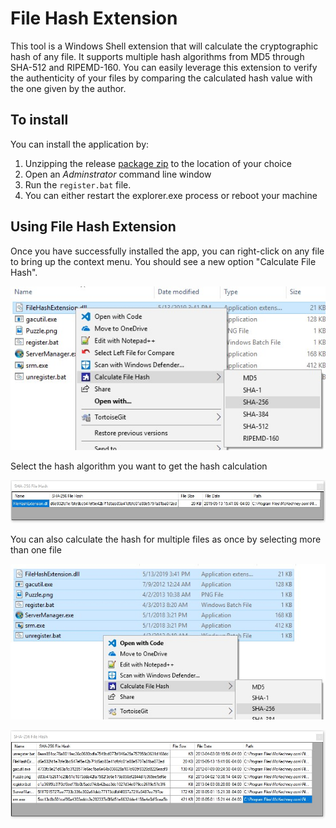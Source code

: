 # File Hash Extension

This tool is a Windows Shell extension that will calculate the cryptographic hash of any file. It supports multiple hash algorithms from MD5 through SHA-512 and RIPEMD-160. You can easily leverage this extension to verify the authenticity of your files by comparing the calculated hash value with the one given by the author.

## To install

You can install the application by:
1. Unzipping the release [package zip](./releases) to the location of your choice
2. Open an _Adminstrator_ command line window
3. Run the `register.bat` file. 
4. You can either restart the explorer.exe process or reboot your machine 

## Using File Hash Extension
Once you have successfully installed the app, you can right-click on any file to bring up the context menu. You should see a new option "Calculate File Hash".

![File hash context menu](images/contextmenu.jpg)

Select the hash algorithm you want to get the hash calculation

![File hash display](images/hashwindow.jpg)


You can also calculate the hash for multiple files as once by selecting more than one file

![File hash multi-select](images/multiplefileselect.jpg)

![File hash multiple files ](images/multiplefilehash.jpg)